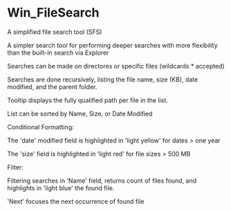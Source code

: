 # Win_FileSearch
A simplified file search tool (SFS)

A simpler search tool for performing deeper searches with more flexibility than the built-in search via Explorer

Searches can be made on directores or specific files (wildcards * accepted)

Searches are done recursively, listing the file name, size (KB), date modified, and the parent folder.

Tooltip displays the fully qualified path per file in the list.

List can be sorted by Name, Size, or Date Modified

Conditional Formatting:

The 'date' modified field is highlighted in 'light yellow' for dates > one year

The 'size' field is highlighted in 'light red' for file sizes > 500 MB

Filter:

Filtering searches in 'Name' field, returns count of files found, and highlights in 'light blue' the found file.

'Next' focuses the next occurrence of found file 
